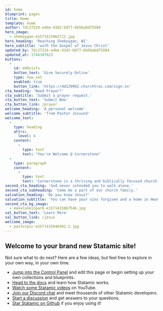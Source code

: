```yaml
---
id: home
blueprint: pages
title: Home
template: home
author: 7dc27224-e4be-43d2-b977-6b56abd75504
hero_image:
  - sheboygan-e1571415962712.jpg
hero_heading: 'Reaching Sheboygan, WI'
hero_subtitle: 'with the Gospel of Jesus Christ'
updated_by: 7dc27224-e4be-43d2-b977-6b56abd75504
updated_at: 1744397623
buttons:
  -
    id: m99zisfv
    button_text: 'Give Securely Online'
    type: new_set
    enabled: true
    button_link: 'https://4d129992.churchtrac.com/sign-in'
cta_heading: 'Need Prayer?'
cta_subtitle: 'Submit a prayer request.'
cta_button_text: 'Submit Now'
cta_button_link: /prayer
welcome_heading: 'A personal welcome'
welcome_subtitle: 'from Pastor Jossund'
welcome_text:
  -
    type: heading
    attrs:
      level: 4
    content:
      -
        type: text
        text: "You're Welcome @ Cornerstone"
  -
    type: paragraph
    content:
      -
        type: text
        text: 'Cornerstone is a thriving and biblically focused church. We have found God’s Word to be true and are building on its sure foundation. God has added many wonderful people since we started in 2011. Join us for our next worship service and we believe you will be drawn to praise God with us for the great things He has done!'
second_cta_heading: 'God never intended you to walk alone.'
second_cta_subheading: 'Come be a part of our church family.'
salvation_heading: 'Do you know Jesus?'
salvation_subtitle: 'You can have your sins forgiven and a home in Heaven.'
second_cta_bg_image:
  - manaloneinpark-e1571415867546.jpg
sal_button_text: 'Learn More'
sal_button_link: /jesus
welcome_image:
  - pastorpic-e1571415946482-2.jpg
---
```

## Welcome to your brand new Statamic site!

Not sure what to do next? Here are a few ideas, but feel free to explore in your own way, in your own time.

- [Jump into the Control Panel](/cp) and edit this page or begin setting up your own collections and blueprints.
- [Head to the docs](https://statamic.dev) and learn how Statamic works.
- [Watch some Statamic videos](https://youtube.com/statamic) on YouTube.
- [Join our Discord chat](https://statamic.com/discord) and meet thousands of other Statamic developers.
- [Start a discussion](https://github.com/statamic/cms/discussions) and get answers to your questions.
- [Star Statamic on Github](https://github.com/statamic/cms) if you enjoy using it!
